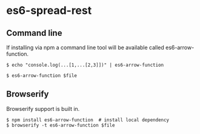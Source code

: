 # es6-spread-rest

## Command line

If installing via npm a command line tool will be available called es6-arrow-function.

```
$ echo "console.log(...[1,...[2,3]])" | es6-arrow-function
```

```
$ es6-arrow-function $file
```

## Browserify

Browserify support is built in.

```
$ npm install es6-arrow-function  # install local dependency
$ browserify -t es6-arrow-function $file
```